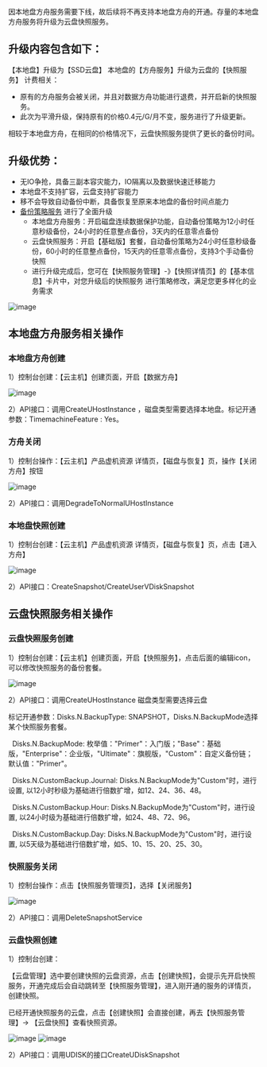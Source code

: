 因本地盘方舟服务需要下线，故后续将不再支持本地盘方舟的开通。存量的本地盘方舟服务将升级为云盘快照服务。

## 升级内容包含如下：

【本地盘】升级为【SSD云盘】
本地盘的【方舟服务】升级为云盘的【快照服务】
计费相关：

  * 原有的方舟服务会被关闭，并且对数据方舟功能进行退费，并开启新的快照服务。
  * 此次为平滑升级，保持原有的价格0.4元/G/月不变，服务进行了升级更新。
  
相较于本地盘方舟，在相同的价格情况下，云盘快照服务提供了更长的备份时间。

## 升级优势：

 * 无IO争抢，具备三副本容灾能力，IO隔离以及数据快速迁移能力
 * 本地盘不支持扩容，云盘支持扩容能力
 * 移不会导致自动备份中断，具备恢复至原来本地盘的备份时间点能力
 * [备份策略服务](https://docs.ucloud.cn/usnap/ivas) 进行了全面升级
   * 本地盘方舟服务：开启磁盘连续数据保护功能，自动备份策略为12小时任意秒级备份，24小时的任意整点备份，3天内的任意零点备份
   * 云盘快照服务：开启【基础版】套餐，自动备份策略为24小时任意秒级备份，60小时的任意整点备份，15天内的任意零点备份，支持3个手动备份快照
   * 进行升级完成后，您可在【快照服务管理】-》【快照详情页】的【基本信息】卡片中，对您升级后的快照服务 进行策略修改，满足您更多样化的业务需求
   
![image](/images/backuprange.png)


## 本地盘方舟服务相关操作

### 本地盘方舟创建

1）控制台创建：【云主机】创建页面，开启【数据方舟】

![image](/images/localudkcreate.png)

2）API接口：调用CreateUHostInstance ，磁盘类型需要选择本地盘。标记开通参数：TimemachineFeature : Yes。

### 方舟关闭
1）控制台操作：【云主机】产品虚机资源 详情页，【磁盘与恢复】页，操作【关闭方舟】按钮

![image](/images/localdelete.png)

2）API接口：调用DegradeToNormalUHostInstance

### 本地盘快照创建

1）控制台创建：【云主机】产品虚机资源 详情页，【磁盘与恢复】页，点击【进入方舟】

![image](/images/createsnap.png)

2）API接口：CreateSnapshot/CreateUserVDiskSnapshot

## 云盘快照服务相关操作

### 云盘快照服务创建

1）控制台创建：【云主机】创建页面，开启【快照服务】，点击后面的编辑icon，可以修改快照服务的备份套餐。

![image](/images/udisksnapcreate.png)

2）API接口：调用CreateUHostInstance 磁盘类型需要选择云盘

标记开通参数：Disks.N.BackupType: SNAPSHOT，Disks.N.BackupMode选择某个快照服务套餐。

  Disks.N.BackupMode: 枚举值："Primer"：入门版；"Base"：基础版，"Enterprise"：企业版，"Ultimate"：旗舰版，"Custom"：自定义备份链；默认值："Primer"。

  Disks.N.CustomBackup.Journal: Disks.N.BackupMode为"Custom"时，进行设置, 以12小时秒级为基础进行倍数扩增，如12、24、36、48。

  Disks.N.CustomBackup.Hour: Disks.N.BackupMode为"Custom"时，进行设置, 以24小时级为基础进行倍数扩增，如24、48、72、96。

  Disks.N.CustomBackup.Day: Disks.N.BackupMode为"Custom"时，进行设置, 以5天级为基础进行倍数扩增，如5、10、15、20、25、30。

### 快照服务关闭

1）控制台操作：点击【快照服务管理页】，选择【关闭服务】

![image](/images/snapdelete.png)

2）API接口：调用DeleteSnapshotService

### 云盘快照创建

1）控制台创建：

【云盘管理】选中要创建快照的云盘资源，点击【创建快照】，会提示先开启快照服务，开通完成后会自动跳转至【快照服务管理】，进入刚开通的服务的详情页，创建快照。

已经开通快照服务的云盘，点击【创建快照】会直接创建，再去【快照服务管理】-> 【云盘快照】查看快照资源。

![image](/images/snapshotcreate1.png)
![image](/images/snapshotcreate2.png)

2）API接口：调用UDISK的接口CreateUDiskSnapshot

